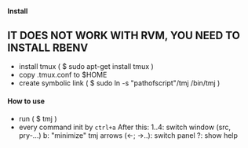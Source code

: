 #### Install
## IT DOES NOT WORK WITH RVM, YOU NEED TO INSTALL RBENV
- install tmux ( $ sudo apt-get install tmux )
- copy .tmux.conf to $HOME
- create symbolic link ( $ sudo ln -s "pathofscript"/tmj /bin/tmj )

#### How to use
- run ( $ tmj )
- every command init by `ctrl+a`
After this:
1..4: switch window (src, pry-...)
b: "minimize" tmj
arrows (<-; ->..): switch panel
?: show help
